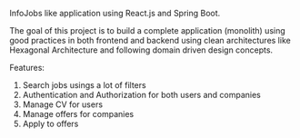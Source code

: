 InfoJobs like application using React.js and Spring Boot.

The goal of this project is to build a complete application (monolith) using good practices in both frontend and backend using clean architectures like Hexagonal Architecture and following domain driven design concepts.

Features:

1. Search jobs usings a lot of filters
2. Authentication and Authorization for both users and companies
3. Manage CV for users
4. Manage offers for companies
5. Apply to offers
